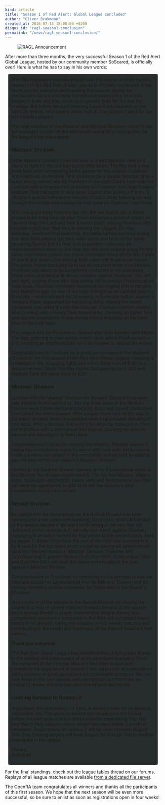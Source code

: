```yaml
---
kind: article
title: "Season 1 of Red Alert: Global League concluded"
author: "Oliver Brakmann"
created_at: 2016-07-15 18:00:00 +0200
disqus_id: "ragl-season1-conclusion"
permalink: "/news/ragl-season1-conclusion/"
---
```


<figure>
  <img src="{{ '/images/news/20160329-ragl-announcement.png' | relative_url }}" alt="RAGL Announcement" />
</figure>

After more than three months, the very successful Season 1 of the Red Alert Global League, hosted by our community member SoScared, is officially over! Here is what he has to say in his own words:

<div style="border-radius: 4px; background-color: #272d2c; padding:10px; margin:10px;">
With 184 registered matches played over the course of three months, season 1 of the Red Alert Global League is officially concluded! A big thank you for everyone participating this season, laying the cornerstone for a continuous competetive event and a venue for people to meet and play some good games, both for fun and for prestige. But before we start planning future filled stadiums on par with LoL events, let's have a closer look at how season 1 went for our participating players.

<p>The final matches of the Masters' and Minions' Divisions came in late but managed to hold off the end results and a lot of anticipation for the league's top placements.</p>

<h3>Masters' Division</h3>

<p>In the Masters' Division <em>FiveAces</em> was to match <em>Medium Tank</em> and <em>Klaas</em> to fight for the last four points after <em>Murto The Ray</em> took a twp-point lead when completing all his games for the season. <em>FiveAces</em>' first match-up vs <em>Medium Tank</em> looked to be a league clencher after a quick strong-armed win for <em>FiveAces</em> on <em>Medium Tank</em>'s host map Ore Lord but with a surprise turn of events on <em>FiveAces</em>' host map Singles, <em>Medium Tank</em> managed to take away a point after pulling off both of Ukraine's special traits within minutes of each other, blasting his way through the middle and making his way towards <em>FiveAces'</em> main base.</p>

<p>With one point away from the top still, the last match-up vs <em>Klaas</em> proved to be a big toss-up after <em>Klaas</em> delivered a grade-A match on his host map Ore Lord and took a match point, leaving <em>FiveAces</em> with one last match and final shot at winning the League. On map Sidestep, <em>FiveAces</em> final host map, the battle turned out to be a slug fest after both players got their radar dome and tech center (both spawning Soviet) before their first expansion &ndash; normally an unprescedented move on the map but with both players going for the same unorthodox opener the match unraveled into a World War 1 style of death and destruction leaving both sides with huge asset losses. The game flowed back and forth but at one point when it looked like <em>FiveAces</em> was about to be completely contained in his main base, <em>Klaas</em> overcommitted with shock troopers against <em>FiveAces</em>' V2s left and right, leaving <em>Klaas</em> with little assets left to contain <em>FiveAces</em> at his main base. <em>FiveAces</em> eventually reclaimed his original first expansion and started to gain on one of his main strength as an OpenRA player &ndash; durability &ndash; which allowed him to engage in favorable battles against a fatigued <em>Klaas</em>, supported by harassing MiGs, making the match somewhat one-sided the last five minutes. <em>FiveAces</em> claimed victory after pushing with a Heavy Tank-based army, cleaning up <em>Klaas</em>' first and second expansions in one swoop before knocking on the front door of his main base.</p>

<p>The League title for <em>FiveAces</em> is claimed after a tie-breaker with <em>Murto The Ray</em>, referring to their earlier match-up in which <em>FiveAces</em> won a 2-0, avoiding an additional best-of-5 tie-breaker to decide the winner.</p>

<p>Congratulations to <em>FiveAces</em> for a great performance in the Masters' Division of the first season of the Red Alert Global League, resulting in a champion title, bragging rights and a nice lump sum of $145 as a division winner! <em>Murto The Ray</em> claims 2nd place prize of $55 and <em>Medium Tank</em> 3rd place prize of $25!</p>

<h3>Minions' Division</h3>

<p>Just like with the Masters' Division the Minions' Division's top spot was decided in the last round. The top three spots in the Minions' Division were contended by <em>Abcdefg30</em>, <em>Kazu</em> and myself (<em>SoScared</em>) throughout the entire season. With a super close race all the way to the end it all came down to a delayed match-up between <em>Abcdefg30</em> and <em>Kazu</em>. After a decisive 2-0 victory for <em>Kazu</em> he managed to claim the first place with a well earned $40 payout, pushing me down to second and <em>Abcdefg30</em> to third place.</p>

<p>Congratulations to <em>Kazu</em> for winning the Minions' Division Season 1, taking the competetive scene by storm with rock solid performance, making a name for himself in the community and we look forward to see him play in the next season's Masters' Divsion!</p>

<p>Forfeits in the Masters' Divsion opened up for 5 promotional spots in the Minions' for division advancement. The top five Minions' players <em>Kazu</em>, <em>SoScared</em>, <em>Abcdefg30</em>, <em>Hamb</em> (4th) and <em>Testosterone Rex</em> (5th) will have the opportunity to add on to the top division's ultra competetive scene next season.</p>

<h3>Recruit Division</h3>

<p>As opposed to the divisions above the Recruit Division has been running with a top contender favourite, <em>OzzyOuzu</em>, which at the start of the season declared his intent on finishing at the very top. He delivered on his promise and lost only one match against <em>Flecken</em>, managing to distance himself by four points to the second place, held by player <em>T</em>. Below <em>OzzyOuzu</em> the rest of the field was involved in a tight race for the top spots which ended up having six advancement slots into the next seasons' Minions' Division. Together with <em>OzzyOuzo</em> and <em>T</em>, player <em>Flecken</em> (3rd), <em>Han</em> (4th), <em>GoldenHippo</em> (5th) and <em>DazUltra</em> (6th) will have the opportunity to play in the next season's Minions' Division.</p>

<p>Congratulations to <em>OzzyOuzo</em> for delivering on his promise to ace the field and secure his advancement into the Minions' Division and for making himseld a serious contender for future play in the Master's Division!</p>

<p>Also kudos to all the players in the Recruit Division for staying the course in a field of absent matches towards the end of the season and a special thanks to player <em>General</em> who despite having less competetive experience compared to the field still completed every match in his division, taking the initiative on his weekly matches and contributing to the health and legitimacy of the Recruit Division's first season.</p>

<p><b>Thank you everyone!</b></p>

<p>The Red Alert Global League has benefited from a flying start thanks to the interest and involvement of all its participating players. From the viewpoint of the time the idea of a Red Alert league was conceived the experience of season 1 has surpassed all expectations with countless of great games and a considerable prizepool. We can look towards the next season with anticipation but first it will be crucial to review and improve upon the established format.</p>

<h3>Looking forward to Season 2</h3>

<p>Regardless, the next season of RAGL is aimed to take off on Monday, September 5th. This gives us limited time to advance the format before the next season but is aimed towards establishing Sep-Nov and March-May seasons which would then have stable 3 month in-betweens. Registrations for season 2 will be open between August 15th-31st. Existing players will have August 1st through 31st to confirm their spots in the league.</p>

Cheers,<br/>
SoScared
</div>

For the final standings, check out the [league tables thread](https://forum.openra.net/viewtopic.php?t=19531) on our forums. Replays of all league matches are available [from a dedicated file server](http://64hdb.mine.nu:5534/mIRROR/ora_replays/RAGL_Season_One/).

The OpenRA team congratulates all winners and thanks all the participants of this first season. We hope that the next season will be even more successful, so be sure to enlist as soon as registrations open in four weeks!
